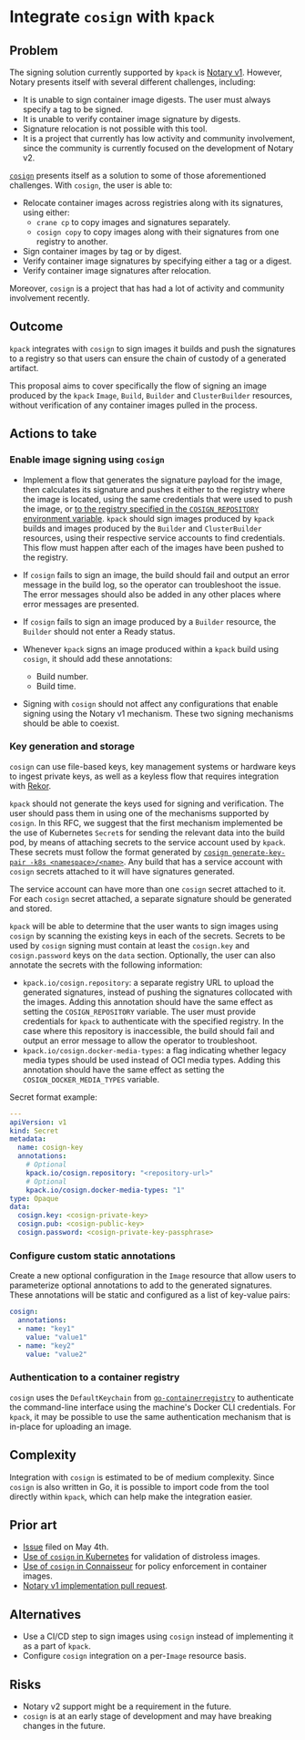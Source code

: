 # Integrate `cosign` with `kpack`

## Problem

The signing solution currently supported by `kpack` is
[Notary v1](https://github.com/theupdateframework/notary). However, Notary
presents itself with several different challenges, including:
- It is unable to sign container image digests. The user must always specify a
tag to be signed.
- It is unable to verify container image signature by digests.
- Signature relocation is not possible with this tool.
- It is a project that currently has low activity and community involvement,
  since the community is currently focused on the development of Notary v2.

[`cosign`](https://github.com/sigstore/cosign) presents itself as a solution to
some of those aforementioned challenges. With `cosign`, the user is able to:
- Relocate container images across registries along with its signatures, using
  either:
  - `crane cp` to copy images and signatures separately.
  - `cosign copy` to copy images along with their signatures from one registry
    to another.
- Sign container images by tag or by digest.
- Verify container image signatures by specifying either a tag or a digest.
- Verify container image signatures after relocation.

Moreover, `cosign` is a project that has had a lot of activity and community
involvement recently.

## Outcome

`kpack` integrates with `cosign` to sign images it builds and push the
signatures to a registry so that users can ensure the chain of custody of a
generated artifact.

This proposal aims to cover specifically the flow of signing an image produced
by the `kpack` `Image`, `Build`, `Builder` and `ClusterBuilder` resources, without
verification of any container images pulled in the process.

## Actions to take

### Enable image signing using `cosign`

- Implement a flow that generates the signature payload for the image, then
  calculates its signature and pushes it either to the registry where the image
  is located, using the same credentials that were used to push the image, or
  [to the registry specified in the `COSIGN_REPOSITORY` environment variable](#key-generation-and-storage).
  `kpack` should sign images produced by `kpack` builds and images produced by
  the `Builder` and `ClusterBuilder` resources, using their respective service
  accounts to find credentials. This flow must happen after each of the images
  have been pushed to the registry.

- If `cosign` fails to sign an image, the build should fail and output an error
  message in the build log, so the operator can troubleshoot the issue. The
  error messages should also be added in any other places where error messages
  are presented.
- If `cosign` fails to sign an image produced by a `Builder` resource, the
`Builder` should not enter a Ready status.
- Whenever `kpack` signs an image produced within a `kpack` build using `cosign`,
it should add these annotations:
  - Build number.
  - Build time.

- Signing with `cosign` should not affect any configurations that enable signing
  using the Notary v1 mechanism. These two signing mechanisms should be able to
  coexist.

### Key generation and storage

`cosign` can use file-based keys, key management systems or hardware keys to
ingest private keys, as well as a keyless flow that requires integration with
[Rekor](https://github.com/sigstore/rekor).

`kpack` should not generate the keys used for signing and verification. The user
should pass them in using one of the mechanisms supported by `cosign`.
In this RFC, we suggest that the first mechanism implemented be the use of
Kubernetes `Secret`s for sending the relevant data into the build pod, by means
of attaching secrets to the service account used by `kpack`.
These secrets must follow the format generated by
[`cosign generate-key-pair -k8s <namespace>/<name>`](https://github.com/sigstore/cosign/pull/345).
Any build that has a service account with `cosign` secrets attached to it will
have signatures generated.

The service account can have more than one `cosign` secret attached to it. For
each `cosign` secret attached, a separate signature should be generated and
stored.

`kpack` will be able to determine that the user wants to sign images using
`cosign` by scanning the existing keys in each of the secrets. Secrets to be
used by `cosign` signing must contain at least the `cosign.key` and
`cosign.password` keys on the `data` section. Optionally, the user can also
annotate the secrets with the following information:
- `kpack.io/cosign.repository`: a separate registry URL to upload the generated
signatures, instead of pushing the signatures collocated with the images. Adding
this annotation should have the same effect as setting the `COSIGN_REPOSITORY`
variable. The user must provide credentials for `kpack` to authenticate with the
specified registry. In the case where this repository is inaccessible, the build
should fail and output an error message to allow the operator to troubleshoot.
- `kpack.io/cosign.docker-media-types`: a flag indicating whether legacy media
types should be used instead of OCI media types. Adding this annotation should
have the same effect as setting the `COSIGN_DOCKER_MEDIA_TYPES` variable.

Secret format example:
```yaml
---
apiVersion: v1
kind: Secret
metadata:
  name: cosign-key
  annotations:
    # Optional
    kpack.io/cosign.repository: "<repository-url>"
    # Optional
    kpack.io/cosign.docker-media-types: "1"
type: Opaque
data:
  cosign.key: <cosign-private-key>
  cosign.pub: <cosign-public-key>
  cosign.password: <cosign-private-key-passphrase>
```

### Configure custom static annotations

Create a new optional configuration in the `Image` resource that allow users to
parameterize optional annotations to add to the generated signatures. These
annotations will be static and configured as a list of key-value pairs:
```yaml
cosign:
  annotations:
  - name: "key1"
    value: "value1"
  - name: "key2"
    value: "value2"
```

### Authentication to a container registry

`cosign` uses the `DefaultKeychain` from
[`go-containerregistry`](https://github.com/google/go-containerregistry/blob/main/pkg/authn/README.md#tldr-for-consumers-of-this-package)
to authenticate the command-line interface using the machine's Docker CLI
credentials. For `kpack`, it may be possible to use the same authentication
mechanism that is in-place for uploading an image.

## Complexity

Integration with `cosign` is estimated to be of medium complexity. Since
`cosign` is also written in Go, it is possible to import code from the tool
directly within `kpack`, which can help make the integration easier.

## Prior art

- [Issue](https://github.com/pivotal/kpack/issues/684) filed on May 4th.
- [Use of `cosign` in Kubernetes](https://github.com/kubernetes/release/pull/2016)
  for validation of distroless images.
- [Use of `cosign` in Connaisseur](https://github.com/sse-secure-systems/connaisseur/pull/107)
  for policy enforcement in container images.
- [Notary v1 implementation pull request](https://github.com/pivotal/kpack/pull/541).

## Alternatives

- Use a CI/CD step to sign images using `cosign` instead of implementing it as
  a part of `kpack`.
- Configure `cosign` integration on a per-`Image` resource basis.

## Risks

- Notary v2 support might be a requirement in the future.
- `cosign` is at an early stage of development and may have breaking changes in
  the future.
